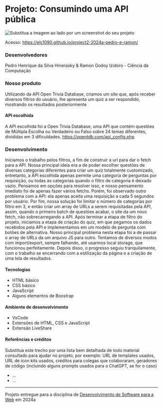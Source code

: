 # Projeto: Consumindo uma API pública

![Substitua a imagem ao lado por um screenshot do seu projeto](screenshot.gif "Screenshot do projeto")


Acesso: https://elc1090.github.io/project2-2024a-pedro-e-ramon/


### Desenvolvedores
Pedro Henrique da Silva Hinerasky 
&
Ramon Godoy Izidoro - Ciência da Computação

### Nosso produto

Utilizando da API Open Trivia Database, criamos um site que, após receber diversos filtros do usuário, lhe apresenta um quiz a ser respondido, mostrando os resultados posteriormente


#### API escolhida

A API escolhida foi a Open Trivia Database, uma API que contém questões de Múltipla Escolha ou Verdadeiro ou Falso sobre 24 temas diferentes, divididas em 3 dificuldades. https://opentdb.com/api_config.php

### Desenvolvimento

Iniciamos o trabalho pelos filtros, a fim de construir a url para dar o fetch para a API. Nossa principal ideia era a de poder escolher questões de diversas categorias diferentes para criar um quiz totalmente customizado, entretanto, a API escolhida apenas permite uma categoria de perguntas por requisição, ou todas as categorias quando o filtro de categoria é deixado vazio. Pensamos em opções para resolver isso, e nosso pensamento imediato foi de apenas fazer vários fetchs. Porém, foi observado outro problema com a API: ela apenas aceita uma requisição a cada 5 segundos por usuário. Por fim, nossa solução foi limitar o número de categorias por filtro em 3, e então criar um array de URLs a serem requisitadas pela API, assim, quando o primeiro batch de questões acabar, o site da um novo fetch, não sobrecarregando a API.
Após terminar a etapa de filtro do projeto, iniciamos a etapa de criação do quiz, em que pegamos os dados recebidos pela API e implementamos em um modelo de pergunta com botões de alternativa. Nosso principal problema nesta etapa foi a de passar o array de URLs da um arquivo JS para outro. Tentamos de diversos modos com import/export, sempre falhando, até usarmos local storage, que funcionou perfeitamente. Depois disso, o progresso seguiu tranquilamente, com o trabalho se encerrando com a estilização da página e a criação de uma tela de resultados.

#### Tecnologias

- HTML básico
- CSS básico
- JavaScript
- Alguns elementos de Boostrap

#### Ambiente de desenvolvimento

- VsCode
- Extensões de HTML, CSS e JavaScript
- Extensão LiveShare

#### Referências e créditos

Substitua este trecho por uma lista bem detalhada de todo material consultado para ajudar no projeto, por exemplo:  URL de templates usados, URL de icon kits usados, créditos para colegas que colaboraram, geradores de código (incluindo alguns prompts usados para o ChatGPT, se for o caso)
- ...
- ...




---
Projeto entregue para a disciplina de [Desenvolvimento de Software para a Web](http://github.com/andreainfufsm/elc1090-2024a) em 2024a
